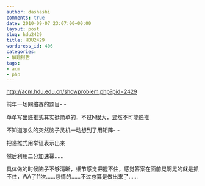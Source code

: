 ```yaml
---
author: dashashi
comments: true
date: 2010-09-07 23:07:00+00:00
layout: post
slug: hdu2429
title: HDU2429
wordpress_id: 406
categories:
- 解题报告
tags:
- acm
- php
---
```


http://acm.hdu.edu.cn/showproblem.php?pid=2429

  


前年一场网络赛的题目- -

单单写出递推式其实挺简单的，不过N很大，显然不可能递推

不知道怎么的突然脑子灵机一动想到了用矩阵- -

把递推式用举证表示出来

然后利用二分加速幂……

具体做的时候脑子不够清晰，细节感觉把握不住，感觉答案在面前晃啊晃的就是抓不住，WA了11次……悲情的……不过总算是做出来了……  








